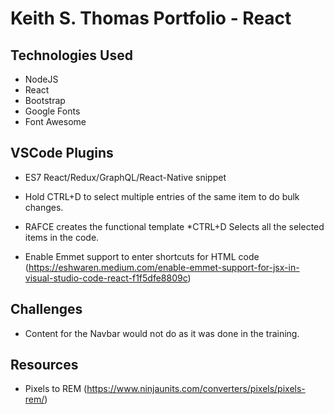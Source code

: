 # Keith S. Thomas Portfolio - React

## Technologies Used

* NodeJS
* React
* Bootstrap
* Google Fonts
* Font Awesome

## VSCode Plugins

 * ES7 React/Redux/GraphQL/React-Native snippet

 * Hold CTRL+D to select multiple entries of the same item to do bulk changes.

 * RAFCE creates the functional template
 *CTRL+D Selects all the selected items in the code.

 * Enable Emmet support to enter shortcuts for HTML code (https://eshwaren.medium.com/enable-emmet-support-for-jsx-in-visual-studio-code-react-f1f5dfe8809c)

 ## Challenges

 * Content for the Navbar would not do as it was done in the training.

 ## Resources

 * Pixels to REM (https://www.ninjaunits.com/converters/pixels/pixels-rem/)
